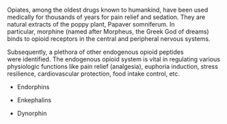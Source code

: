 Opiates, among the oldest drugs known to humankind, have been used medically for thousands of years for pain relief and sedation. They are natural extracts of the poppy plant, Papaver somniferum. In particular, morphine (named after Morpheus, the Greek God of dreams) binds to opioid receptors in the central and peripheral nervous systems.

Subsequently, a plethora of other endogenous opioid peptides were identified. The endogenous opioid system is vital in regulating various physiologic functions like pain relief (analgesia), euphoria induction, stress resilience, cardiovascular protection, food intake control, etc.

- Endorphins

- Enkephalins

- Dynorphin